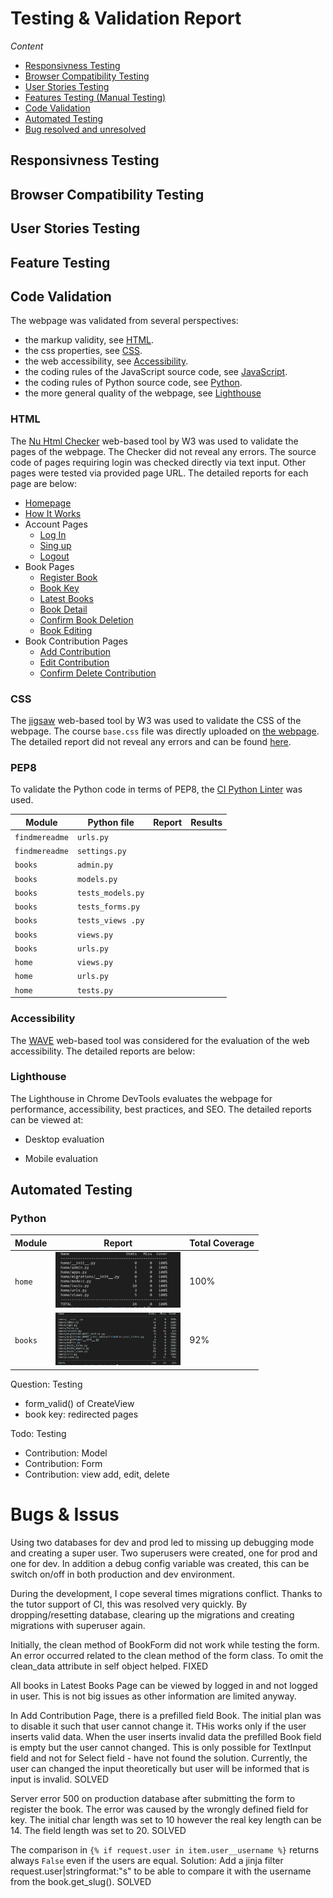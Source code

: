 # Testing & Validation Report

*Content*
  - [Responsivness Testing](#responsivness-testing)
  - [Browser Compatibility Testing](#browser-compatibility-testing)
  - [User Stories Testing](#user-stories-testing)
  - [Features Testing (Manual Testing)](#feature-testing)
  - [Code Validation](#code-validation)
  - [Automated Testing](#automated-testing)
  - [Bug resolved and unresolved](#bug-resolved-and-unresolved)


## Responsivness Testing

## Browser Compatibility Testing

## User Stories Testing

## Feature Testing

## Code Validation
The webpage was validated from several perspectives:
- the markup validity, see [HTML](#html).
- the css properties, see [CSS](#css).
- the web accessibility, see [Accessibility](#accessibility).
- the coding rules of the JavaScript source code, see [JavaScript](#javascript).
- the coding rules of Python source code, see [Python](#pep8).
- the more general quality of the webpage, see [Lighthouse](#lighthouse)

### HTML 
The [Nu Html Checker](https://validator.w3.org/nu/) web-based tool by W3 was used to validate the pages of the webpage. The Checker did not reveal any errors. The source code of pages requiring login was checked directly via text input. Other pages were tested via provided page URL. The detailed reports for each page are below:
- [Homepage](https://validator.w3.org/nu/?doc=https%3A%2F%2Ffindme-readme-10d0bfb3ba28.herokuapp.com%2F)
- [How It Works](https://validator.w3.org/nu/?showsource=yes&showoutline=yes&showimagereport=yes&doc=https%3A%2F%2Ffindme-readme-10d0bfb3ba28.herokuapp.com%2Fhow)
- Account Pages
    - [Log In](https://validator.w3.org/nu/?showsource=yes&showoutline=yes&showimagereport=yes&doc=https%3A%2F%2Ffindme-readme-10d0bfb3ba28.herokuapp.com%2Faccounts%2Flogin)
    - [Sing up](https://validator.w3.org/nu/?showsource=yes&showoutline=yes&showimagereport=yes&doc=https%3A%2F%2Ffindme-readme-10d0bfb3ba28.herokuapp.com%2Faccounts%2Fsignup%2F)
    - [Logout](./docs/testing/html/html_logout.png)
- Book Pages
    - [Register Book](./docs/testing/html/html_register_book.png)
    - [Book Key](./docs/testing/html/html_book_key.png)
    - [Latest Books](./docs/testing/html/html_books.png)
    - [Book Detail](./docs/testing/html/html_book_detail.png)
    - [Confirm Book Deletion](./docs/testing/html/html_book_delete.png)
    - [Book Editing](./docs/testing/html/html_book_edit.png)
- Book Contribution Pages
    - [Add Contribution](./docs/testing/html/html_book_add_contribution.png)
    - [Edit Contribution](./docs/testing/html/html_book_edit_contribution.png)
    - [Confirm Delete Contribution](./docs/testing/html/html_delete_contribution.png)



### CSS
The [jigsaw](https://jigsaw.w3.org/css-validator/) web-based tool by W3 was used to validate the CSS of the webpage. The course `base.css` file was directly uploaded on [the webpage](https://jigsaw.w3.org/css-validator/#validate_by_upload). The detailed report did not reveal any errors and can be found [here](./docs/testing/css_validation.png).


### PEP8
To validate the Python code in terms of PEP8, the [CI Python Linter](https://pep8ci.herokuapp.com/#) was used.

| Module | Python file               | Report | Results   |
|--------|---------------------------|--------|-----------|
|`findmereadme` | `urls.py`          | | |
|`findmereadme` | `settings.py`      | | |
|`books`        | `admin.py`         | | |
|`books`        | `models.py`        | | |
|`books`        | `tests_models.py`  | | |
|`books`        | `tests_forms.py`   | | |
|`books`        | `tests_views .py`  | | |
|`books`        | `views.py`         | | |
|`books`        | `urls.py`          | | |
|`home`         | `views.py`         | | |
|`home`         | `urls.py`          | | |
|`home`         | `tests.py`         | | |




### Accessibility
The [WAVE](https://wave.webaim.org/) web-based tool was considered for the evaluation of the web accessibility. The detailed reports are below:


### Lighthouse
The Lighthouse in Chrome DevTools evaluates the webpage for performance, accessibility, best practices, and SEO. The detailed reports can be viewed at:

- Desktop evaluation


- Mobile evaluation 


## Automated Testing
### Python
| Module            | Report | Total Coverage   |
|-------------------|--------|------------------|
| `home`            | <img src="./docs/testing/automated/python_home.png" alt="python_home" width="200"/>   | 100% |
|`books`     | <img src="./docs/testing/automated/python_books.png" alt="python_books" width="200"/> | 92% |


Question: Testing 
- form_valid()  of CreateView
- book key: redirected pages

Todo: Testing
- Contribution: Model
- Contribution: Form
- Contribution: view add, edit, delete


# Bugs & Issus

Using two databases for dev and prod led to missing up debugging mode and creating a super user. Two superusers were created, one for prod and one for dev. In addition a debug config variable was created, this can be switch on/off in both production and dev environment.

During the development, I cope several times migrations conflict. Thanks to the tutor support of CI, this was resolved very quickly. By dropping/resetting database, clearing up the migrations and creating migrations with superuser again.

Initially, the clean method of BookForm did not work while testing the form. An error occurred related to the clean method of the form class. To omit the clean_data attribute in self object helped. FIXED

All books in Latest Books Page can be viewed by logged in and not logged in user. This is not big issues as other information are limited anyway.

In Add Contribution Page, there is a prefilled field Book. The initial plan was to disable it such that user cannot change it. THis works only if the user inserts valid data. When the user inserts invalid data the prefilled Book field is empty but the user cannot changed. This is only possible for TextInput field and not for Select field - have not found the solution. Currently, the user can changed the input theoretically but user will be informed that is input is invalid. SOLVED


Server error 500 on production database after submitting the form to register the book. The error was caused by the wrongly defined field for key. The initial char length was set to 10 however the real key length can be 14. The field length was set to 20. SOLVED

The comparison in `{% if request.user in item.user__username %}` returns always `False` even if the users are equal. Solution: Add a jinja filter request.user|stringformat:"s" to be able to compare it with the username from the book.get_slug(). SOLVED








